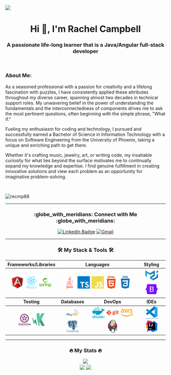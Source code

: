 ![](https://github.com/RECamp88/RECamp88/blob/main/_Orange%20Minimalist%20Technology%20LinkedIn%20Banner%20(1280%20%C3%97%20640%20px).gif)

<h1 align="center">Hi 👋, I'm Rachel Campbell</h1>

<h3 align="center">A passionate life-long learner that is a Java/Angular full-stack developer</h3>
<br>
<h3>About Me:</h3>
<p>
As a seasoned professional with a passion for creativity and a lifelong fascination with puzzles, I have consistently applied these attributes throughout my diverse career, spanning almost two decades in technical support roles. My unwavering belief in the power of understanding the fundamentals and the interconnectedness of components drives me to ask the most pertinent questions, often beginning with the simple phrase, "What if."

Fueling my enthusiasm for coding and technology, I pursued and successfully earned a Bachelor of Science in Information Technology with a focus on Software Engineering from the University of Phoenix, taking a unique and enriching path to get there.

Whether it's crafting music, jewelry, art, or writing code, my insatiable curiosity for what lies beyond the surface motivates me to continually expand my knowledge and expertise. I find genuine fulfillment in creating innovative solutions and view each problem as an opportunity for imaginative problem-solving.
</p>
<br>

<p align="left"> <img src="https://komarev.com/ghpvc/?username=recmp88&label=Profile%20views&color=0e75b6&style=flat" alt="recmp88" /> </p>

--- 

<div align="center">
  <h3>:globe_with_meridians: Connect with Me :globe_with_meridians:</h3>
  <a href="https://www.linkedin.com/in/recamp88"><img src="https://img.shields.io/badge/LinkedIn-blue?style=for-the-badge&logo=linkedin&logoColor=white" alt="LinkedIn Badge"></a>
  <a href="mailto:recamp88@gmail.com"><img src="https://img.shields.io/badge/Gmail-D14836?style=for-the-badge&logo=gmail&logoColor=white" alt=Gmail Badge"></a>
</div>

---
<table align="center">
  <h3 align="center">🛠 My Stack & Tools 🛠</h3>
  <thead>
    <th>Frameworks/Libraries</th>
    <th colspan="2">Languages</th>
    <th>Styling</th>
  </thead>
  <tbody align="center">
    <td>
      <img src="https://github.com/devicons/devicon/blob/master/icons/angularjs/angularjs-original.svg" width="40" height="40">
      <img src="https://github.com/devicons/devicon/blob/master/icons/react/react-original-wordmark.svg" width="40" height="40">
      <img src="https://github.com/devicons/devicon/blob/master/icons/spring/spring-original-wordmark.svg" width="40" height="40">
    </td>
    <td colspan="2">
      <img src="https://github.com/devicons/devicon/blob/master/icons/java/java-plain-wordmark.svg" width="40" height="40">
      <img src="https://github.com/devicons/devicon/blob/master/icons/typescript/typescript-plain.svg" width="40" height="40">
      <img src="https://github.com/devicons/devicon/blob/master/icons/javascript/javascript-plain.svg" width="40" height="40">
      <img src="https://github.com/devicons/devicon/blob/master/icons/html5/html5-plain-wordmark.svg" width="40" height="40">
      <img src="https://github.com/devicons/devicon/blob/master/icons/css3/css3-plain-wordmark.svg" width="40" height="40">
    </td>
    <td>
      <img src="https://github.com/devicons/devicon/blob/master/icons/materialui/materialui-original.svg" width="40" height="40">
      <img src="https://github.com/devicons/devicon/blob/master/icons/bootstrap/bootstrap-original.svg" width="40" height="40">
    </td>
  </tbody>
  <thead>
    <th>Testing</th>
    <th>Databases</th>
    <th>DevOps</th>
    <th>IDEs</th>
  </thead>
  <tbody align="center">
    <td>
      <img src="https://github.com/devicons/devicon/blob/master/icons/jasmine/jasmine-plain-wordmark.svg" width="40" height="40">
      <img src="https://github.com/devicons/devicon/blob/master/icons/karma/karma-original.svg" width="40" height="40">
    </td>
    <td>
      <img src="https://github.com/devicons/devicon/blob/master/icons/mysql/mysql-original-wordmark.svg" width="40" height="40">
      <img src="https://github.com/devicons/devicon/blob/master/icons/postgresql/postgresql-plain-wordmark.svg" width="40" height="40">
    </td>
    <td>
      <img src="https://github.com/devicons/devicon/blob/master/icons/docker/docker-plain-wordmark.svg" width="40" height="40">
      <img src="https://github.com/devicons/devicon/blob/master/icons/git/git-plain-wordmark.svg" witdth="40" height="40">
      <img src="https://github.com/devicons/devicon/blob/master/icons/amazonwebservices/amazonwebservices-plain-wordmark.svg" width="40" height="40">
      <img src="https://github.com/devicons/devicon/blob/master/icons/jenkins/jenkins-original.svg" width="40" height="40">
    </td>
    <td>
      <img src="https://github.com/devicons/devicon/blob/master/icons/vscode/vscode-original-wordmark.svg" width="40" height="40">
      <img src="https://github.com/devicons/devicon/blob/master/icons/intellij/intellij-original.svg" width="40" height="40">
    </td>
  </tbody>
</table>
<hr>
<div align="center">
  <h3>🔥 My Stats 🔥</h3>
  <a href="https://git.io/streak-stats">
    <img src="https://streak-stats.demolab.com/?user=recamp88&theme=dark">
  </a>
</div>
<div align="center">
  <img src="http://github-profile-summary-cards.vercel.app/api/cards/repos-per-language?username=recamp88&theme=tokyonight">
  <img src="http://github-profile-summary-cards.vercel.app/api/cards/most-commit-language?username=recamp88&theme=tokyonight">
</div>



